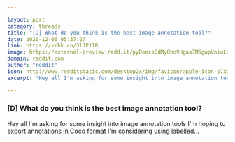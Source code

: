 ```yaml
---

layout: post
category: threads
title: "[D] What do you think is the best image annotation tool?"
date: 2020-12-06 05:37:27
link: https://vrhk.co/3lJP1IR
image: https://external-preview.redd.it/pyDoocsGdMy8ho9Hgaa7M6gwpVniuLU4uSVFBVFLHZE.jpg?width=400&height=209.42408377&auto=webp&crop=400:209.42408377,smart&s=24bddbcfce92d997e6e3026e29d7b3481872ef44
domain: reddit.com
author: "reddit"
icon: http://www.redditstatic.com/desktop2x/img/favicon/apple-icon-57x57.png
excerpt: "Hey all I'm asking for some insight into image annotation tools I'm hoping to export annotations in Coco format I'm considering using labelled..."

---
```


### [D] What do you think is the best image annotation tool?

Hey all I'm asking for some insight into image annotation tools I'm hoping to export annotations in Coco format I'm considering using labelled...